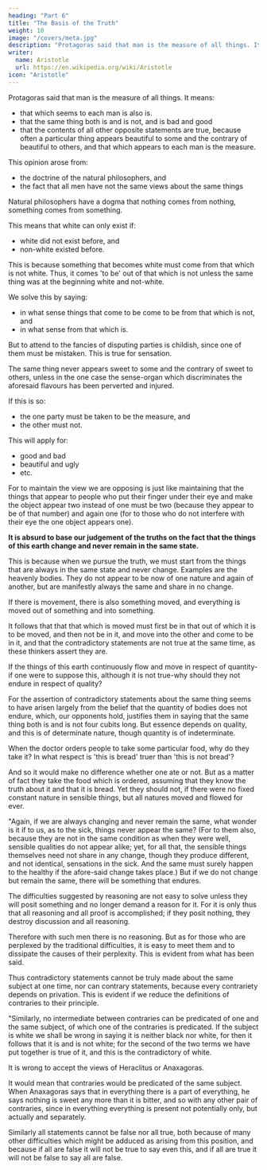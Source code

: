 ```yaml
---
heading: "Part 6"
title: "The Basis of the Truth"
weight: 10
image: "/covers/meta.jpg"
description: "Protagoras said that man is the measure of all things. It means that that which seems to each man also assuredly is."
writer:
  name: Aristotle 
  url: https://en.wikipedia.org/wiki/Aristotle
icon: "Aristotle"
---
```




Protagoras said that man is the measure of all things. It means:
- that which seems to each man is also is.
- that the same thing both is and is not, and is bad and good
- that the contents of all other opposite statements are true, because often a particular thing appears beautiful to some and the contrary of beautiful to others, and that which appears to each man is the measure. 

This opinion arose from:
- the doctrine of the natural philosophers, and
- the fact that all men have not the same views about the same things

Natural philosophers have a dogma that nothing comes from nothing, something comes from something. 

This means that white can only exist if:
- white did not exist before, and
- non-white existed before. 

This is because something that becomes white must come from that which is not white. Thus, it comes 'to be' out of that which is not unless the same thing was at the beginning white and not-white.

We solve this <!-- by in our works on physics --> by saying:
- in what sense things that come to be come to be from that which is not, and
- in what sense from that which is.

But to attend to the fancies of disputing parties is childish, since one of them must be mistaken. This is true for sensation. 

The same thing never appears sweet to some and the contrary of sweet to others, unless in the one case the sense-organ which discriminates the aforesaid flavours has been perverted and injured.

If this is so:
- the one party must be taken to be the measure, and
- the other must not. 

This will apply for:
- good and bad
- beautiful and ugly
- etc.

For to maintain the view we are opposing is just like maintaining that the things that appear to people who put their finger under their eye and make the object appear two instead of one must be two (because they appear to be of that number) and again one (for to those who do not interfere with their eye the one object appears one).

<!-- It is absurd to make the fact that the things of this earth are observed to change and never to remain in the same state, the basis of our judgement about the truth.  -->

**It is absurd to base our judgement of the truths on the fact that the things of this earth change and never remain in the same state.** 

This is because when we pursue the truth, we must start from the things that are always in the same state and never change. Examples are  the heavenly bodies. They do not appear to be now of one nature and again of another, but are manifestly always the same and share in no change.


If there is movement, there is also something moved, and everything is moved out of something and into something.

It follows that that that which is moved must first be in that out of which it is to be moved, and then not be in it, and move into the other and come to be in it, and that the contradictory statements are not true at the same time, as these thinkers assert they are.

If the things of this earth continuously flow and move in respect of quantity-if one were to suppose this, although it is not true-why should they not endure in respect of quality? 

For the assertion of contradictory statements about the same thing seems to have arisen largely from the belief that the quantity of bodies does not endure, which, our opponents hold, justifies them in saying that the same thing both is and is not four cubits long. But essence depends on quality, and this is of determinate nature, though quantity is of indeterminate.

When the doctor orders people to take some particular food, why do they take it? In what respect is 'this is bread' truer than 'this is not bread'? 

And so it would make no difference whether one ate or not. But as a matter of fact they take the food which is ordered, assuming that they know the truth about it and that it is bread. Yet they should not, if there were no fixed constant nature in sensible things, but all natures moved and flowed for ever.

"Again, if we are always changing and never remain the same, what wonder is it if to us, as to the sick, things never appear the same? (For to them also, because they are not in the same condition as when they were well, sensible qualities do not appear alike; yet, for all that, the sensible things themselves need not share in any change, though they produce different, and not identical, sensations in the sick. And the same must surely happen to the healthy if the afore-said change takes place.) But if we do not change but remain the same, there will be something that endures.

The difficulties suggested by reasoning are not easy to solve unless they will posit something and no longer demand a reason for it. For it is only thus that all reasoning and all proof is accomplished; if they posit nothing, they destroy discussion and all reasoning. 

Therefore with such men there is no reasoning. But as for those who are perplexed by the traditional difficulties, it is easy to meet them and to dissipate the causes of their perplexity. This is evident from what has been said.

Thus contradictory statements cannot be truly made about the same subject at one time, nor can contrary statements, because every contrariety depends on privation. This is evident if we reduce the definitions of contraries to their principle.

"Similarly, no intermediate between contraries can be predicated of one and the same subject, of which one of the contraries is predicated. If the subject is white we shall be wrong in saying it is neither black nor white, for then it follows that it is and is not white; for the second of the two terms we have put together is true of it, and this is the contradictory of white.

It is wrong to accept the views of Heraclitus or Anaxagoras. 

It would mean that contraries would be predicated of the same subject. When Anaxagoras says that in everything there is a part of everything, he says nothing is sweet any more than it is bitter, and so with any other pair of contraries, since in everything everything is present not potentially only, but actually and separately. 

Similarly all statements cannot be false nor all true, both because of many other difficulties which might be adduced as arising from this position, and because if all are false it will not be true to say even this, and if all are true it will not be false to say all are false.
